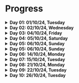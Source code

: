 # Progress

<!-- Day 01 -->
<details>
  <summary><b>Day 01: 01/10/24, Tuesday</b></summary>
    
- DSA
  - Revised time and space complexity.
  - Solved problems.
  - Links: [Notes](https://github.com/TheParthMaru/mastering-dsa/tree/main/01_time_%26_space_complexity)

- Frontend Dev

  - Revised basic HTML
  - Links: [Notes](https://github.com/TheParthMaru/HTML-Notes)
  </details>

<!-- Day 02 -->
<details>
  <summary><b>Day 02: 02/10/24, Wednesday</b></summary>
    
- DSA
  - Revised arrays
  - Link: [Notes](https://github.com/TheParthMaru/mastering-dsa/tree/main/02_arrays/notes)
  - Problems:
    * 349. Intersection of Two Arrays (need to learn HashSet for optimized solution)
    * 1480. Running Sum of 1d Array
    * Sort binary array
    * Merge two sorted arrays
  - Link: [Repo, notes and solution](https://github.com/TheParthMaru/mastering-dsa/tree/main/02_arrays)
</details>

<!-- Day 03 -->
<details>
  <summary><b>Day 03: 04/10/24, Friday</b></summary>
    
- DSA
  - Problems:
    - Add two arrays element wise
    - 121.Best Time to Buy and Sell Stock
    - 448.Find All Numbers Disappeared in an Array
    - 485.Max Consecutive Ones
    - 1.Two Sum
  - Link: [Repo, notes and solution](https://github.com/TheParthMaru/mastering-dsa/tree/main/02_arrays)
</details>

<!-- Day 04 -->
<details>
  <summary><b>Day 04: 05/10/24, Saturday</b></summary>
    
- DSA
  - Problems:
    - 136. Single Number
    - 189. Rotate Array
  - Link: [Repo, notes and solution](https://github.com/TheParthMaru/mastering-dsa/tree/main/02_arrays)
</details>

<!-- Day 04 -->
<details>
  <summary><b>Day 05: 06/10/24, Sunday</b></summary>
    
- DSA
  - Weekly revision
  - Problems:
    - 169. Majority element
  - Link: [Repo, notes and solution](https://github.com/TheParthMaru/mastering-dsa/tree/main/02_arrays)
</details>

<!-- Day 05 -->
<details>
  <summary><b>Day 05: 06/10/24, Sunday</b></summary>
    
- DSA
  - Weekly revision
  - Problems:
    - 169. Majority element
  - Link: [Repo, notes and solution](https://github.com/TheParthMaru/mastering-dsa/tree/main/02_arrays)
</details>

<!-- Day 06 -->
<details>
  <summary><b>Day 06: 14/10/24, Monday</b></summary>
    
- DSA
  - 2D arrays
  - Printing elements row wise and column wise
  - Printing elements in waveform
  - Link: [Repo, notes and solution](https://github.com/TheParthMaru/mastering-dsa/tree/main/03_2D_arrays)
</details>

<!-- Day 07 -->
<details>
  <summary><b>Day 07: 15/10/24, Tuesday</b></summary>
    
- DSA
  - Coded multiplication of matrix
  - Solved leetcode 867 transpose matrix
  - Link: [Repo, notes and solution](https://github.com/TheParthMaru/mastering-dsa/tree/main/03_2D_arrays)

- MSc
  - Groovy language theory and use cases.
  - Printing stuff in Groovy
  - Comments
  - Variables
  - Scope
  - String interpolation
  - [Detailed notes](https://github.com/TheParthMaru/groovy-notes/blob/main/notes.md)
  </details>

<!-- Day 08 -->
<details>
  <summary><b>Day 08: 21/10/24, Monday</b></summary>
    
- DSA
  - Leetcode problems solved:
    - [73. Set Matrix Zeroes](https://leetcode.com/problems/set-matrix-zeroes/description/)
    - [1672. Richest Customer Wealth](https://leetcode.com/problems/richest-customer-wealth/description/)
  - Link: [Repo, notes and solution](https://github.com/TheParthMaru/mastering-dsa/tree/main/03_2D_arrays)

- MSc
  - Groovy
    - Data types in groovy
    - Operators
    - Special operators (elvis operator, null safe operator, range operator, spread operator, spaceship operator)
    - Conditionals
    - Loops
    - Collections in groovy
    - List
    - Maps
  - [Detailed notes](https://github.com/TheParthMaru/groovy-notes/blob/main/notes.md)
  </details>

<!-- Day 09 -->
<details>
  <summary><b>Day 09: 22/10/24, Tuesday</b></summary>
    
- DSA
  - Leetcode problems solved:
    - [48. Rotate Image](https://leetcode.com/problems/rotate-image/description/)
    - [54. Spiral matrix](https://leetcode.com/problems/spiral-matrix/description/)

- Link: [Repo, notes and solution](https://github.com/TheParthMaru/mastering-dsa/tree/main/03_2D_arrays)
</details>

<!-- Day 10 -->
<details>
  <summary><b>Day 10: 26/10/24, Tuesday</b></summary>
    
- DSA
  - Leetcode problems solved:
    - [566. Reshape the Matrix](https://leetcode.com/problems/reshape-the-matrix/description/)
    - [1275. Find Winner on a Tic Tac Toe Game](https://leetcode.com/problems/find-winner-on-a-tic-tac-toe-game/description/)

- Link: [Repo, notes and solution](https://github.com/TheParthMaru/mastering-dsa/tree/main/03_2D_arrays)
</details>
